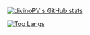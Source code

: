 [![divinoPV's GitHub stats](https://github-readme-stats.vercel.app/api?username=divinoPV&theme=vue-dark&show_icons=true&hide_border=true)](https://github.com/divinoPV/divinoPV)

[![Top Langs](https://github-readme-stats.vercel.app/api/top-langs/?username=divinoPV&theme=vue-dark&hide_border=true)](https://github.com/divinoPV/divinoPV)
